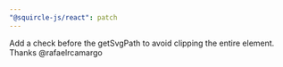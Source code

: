 ```yaml
---
"@squircle-js/react": patch
---
```


Add a check before the getSvgPath to avoid clipping the entire element. Thanks @rafaelrcamargo
